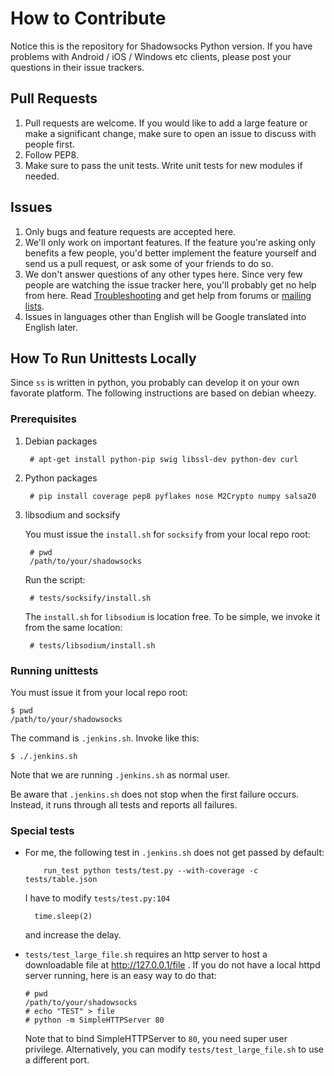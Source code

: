How to Contribute
=================

Notice this is the repository for Shadowsocks Python version. If you have problems with Android / iOS / Windows etc clients, please post your questions in their issue trackers.

Pull Requests
-------------

1. Pull requests are welcome. If you would like to add a large feature
or make a significant change, make sure to open an issue to discuss with
people first.
2. Follow PEP8.
3. Make sure to pass the unit tests. Write unit tests for new modules if
needed.

Issues
------

1. Only bugs and feature requests are accepted here.
2. We'll only work on important features. If the feature you're asking only
benefits a few people, you'd better implement the feature yourself and send us
a pull request, or ask some of your friends to do so.
3. We don't answer questions of any other types here. Since very few people
are watching the issue tracker here, you'll probably get no help from here.
Read [Troubleshooting] and get help from forums or [mailing lists].
4. Issues in languages other than English will be Google translated into English
later.

How To Run Unittests Locally
----

Since `ss` is written in python, you probably can develop it on your own
favorate platform. The following instructions are based on debian wheezy.

### Prerequisites

1. Debian packages

        # apt-get install python-pip swig libssl-dev python-dev curl

2. Python packages

        # pip install coverage pep8 pyflakes nose M2Crypto numpy salsa20

3. libsodium and socksify

   You must issue the `install.sh` for `socksify` from your local repo root:

        # pwd
        /path/to/your/shadowsocks

   Run the script:

        # tests/socksify/install.sh

   The `install.sh` for `libsodium` is location free. 
   To be simple, we invoke it from the same location:

        # tests/libsodium/install.sh

### Running unittests

You must issue it from your local repo root:

    $ pwd
    /path/to/your/shadowsocks

The command is `.jenkins.sh`. Invoke like this:

    $ ./.jenkins.sh

Note that we are running `.jenkins.sh` as normal user.

Be aware that `.jenkins.sh` does not stop when the first failure occurs. 
Instead, it runs through all tests and reports all failures.

### Special tests

* For me, the following test in `.jenkins.sh` does not get passed by default:

          run_test python tests/test.py --with-coverage -c tests/table.json

  I have to modify `tests/test.py:104`

        time.sleep(2)

  and increase the delay.

* `tests/test_large_file.sh` requires an http server to host a downloadable
file at http://127.0.0.1/file . If you do not have a local httpd server running,
  here is an easy way to do that:

      # pwd
      /path/to/your/shadowsocks
      # echo "TEST" > file
      # python -m SimpleHTTPServer 80

  Note that to bind SimpleHTTPServer to `80`, you need super user privilege.
Alternatively, you can modify `tests/test_large_file.sh` to use a different
port.

[Troubleshooting]: https://github.com/clowwindy/shadowsocks/wiki/Troubleshooting
[mailing lists]:   https://groups.google.com/forum/#!forum/shadowsocks

